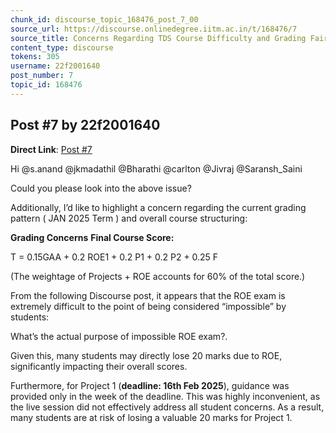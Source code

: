 ```yaml
---
chunk_id: discourse_topic_168476_post_7_00
source_url: https://discourse.onlinedegree.iitm.ac.in/t/168476/7
source_title: Concerns Regarding TDS Course Difficulty and Grading Fairness
content_type: discourse
tokens: 305
username: 22f2001640
post_number: 7
topic_id: 168476
---
```


## Post #7 by 22f2001640

**Direct Link**: [Post #7](https://discourse.onlinedegree.iitm.ac.in/t/168476/7)

Hi @s.anand @jkmadathil @Bharathi @carlton @Jivraj @Saransh_Saini

Could you please look into the above issue?

Additionally, I’d like to highlight a concern regarding the current grading pattern ( JAN 2025 Term ) and overall course structuring:

**Grading Concerns**
**Final Course Score:**

T = 0.15GAA + 0.2 ROE1 + 0.2 P1 + 0.2 P2 + 0.25 F

(The weightage of Projects + ROE accounts for 60% of the total score.)

From the following Discourse post, it appears that the ROE exam is extremely difficult to the point of being considered “impossible” by students:

What’s the actual purpose of impossible ROE exam?.

Given this, many students may directly lose 20 marks due to ROE, significantly impacting their overall scores.

Furthermore, for Project 1 (**deadline: 16th Feb 2025**), guidance was provided only in the week of the deadline. This was highly inconvenient, as the live session did not effectively address all student concerns. As a result, many students are at risk of losing a valuable 20 marks for Project 1.

